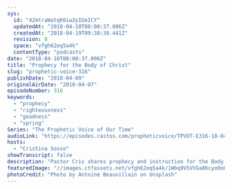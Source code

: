 ```yaml
---
sys:
  id: "42mtraWatqK6iw2yIUeICY"
  updatedAt: "2018-04-10T08:00:37.006Z"
  createdAt: "2018-04-19T09:38:38.441Z"
  revision: 8
  space: "vfgh62eq5a4k"
  contentType: "podcasts"
date: "2018-04-10T08:00:37.006Z"
title: "Prophecy for the Body of Christ"
slug: "prophetic-voice-316"
publishDate: "2018-04-09"
originalAirDate: "2018-04-07"
episodeNumber: 316
keywords:
  - "prophecy"
  - "righteousness"
  - "goodness"
  - "spring"
Series: "The Prophetic Voice of Our Time"
audioLink: "https://episodes.castos.com/propheticvoice/TPVOT-E316-18-04-07-08-Prophecy-for-the-Body-of-Christ.mp3"
hosts:
  - "Cristina Sosso"
showTranscript: false
description: "Pastor Cris shares prophecy and instruction for the Body of Christ. Habakkuk 2:14 “For the earth will be filled with the knowledge of the glory of the Lord as the waters cover the sea.” Isaiah 45:8 “Shower, O heavens, from above, and let the clouds rain down righteousness; let the earth open, that salvation and righteousness may bear fruit; let the earth cause them both to sprout; I the Lord have created it.\" Psalm 85:11 \"Faithfulness springs up from the ground, and righteousness looks down from the sky.\""
featuredImage: "//images.ctfassets.net/vfgh62eq5a4k/1Wbq9V5VVGa8Kcyo0oGcmc/5e50767c54943ac5dd230c3bb95309b2/antoine-beauvillain-17799-unsplash_2.jpg"
photoCredit: "Photo by Antoine Beauvillain on Unsplash"
---
```

